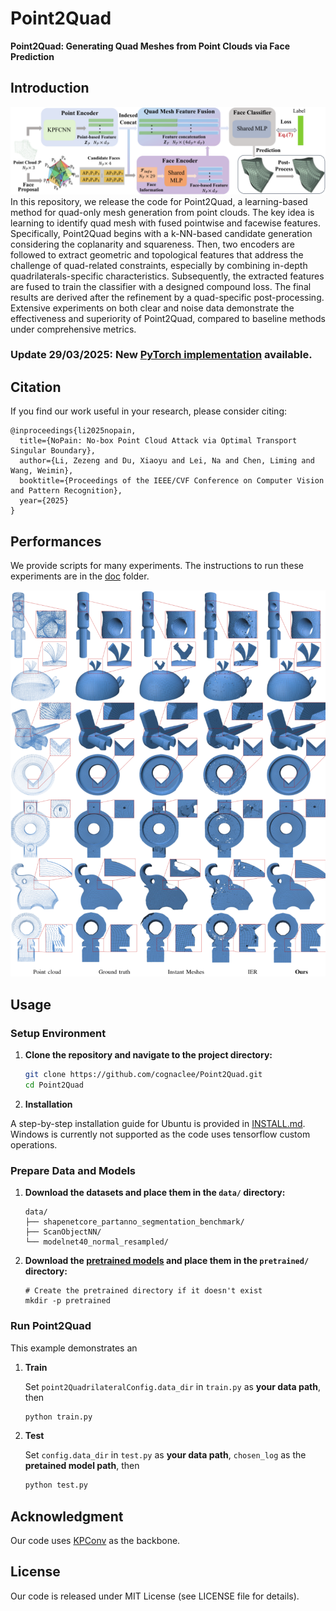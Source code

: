 # Point2Quad
**Point2Quad: Generating Quad Meshes from Point Clouds via Face Prediction**

## Introduction
![Full pipeline of our Point2Quad](assets/pipeline.png)
In this repository, we release the code for Point2Quad, a learning-based method for quad-only mesh generation from point clouds. The key idea is learning to identify quad mesh with fused pointwise and facewise features. Specifically, Point2Quad begins with a k-NN-based candidate generation considering the coplanarity and squareness. Then, two encoders are followed to extract geometric and topological features that address the challenge of quad-related constraints, especially by combining in-depth quadrilaterals-specific characteristics. Subsequently, the extracted features are fused to train the classifier with a designed compound loss. The final results are derived after the refinement by a quad-specific post-processing. Extensive experiments on both clear and noise data demonstrate the effectiveness and superiority of Point2Quad, compared to baseline methods under comprehensive metrics. 

### Update 29/03/2025: New [PyTorch implementation](https://github.com/cognaclee/Point2Quad) available. 


## Citation
If you find our work useful in your research, please consider citing:

```
@inproceedings{li2025nopain,
  title={NoPain: No-box Point Cloud Attack via Optimal Transport Singular Boundary},
  author={Li, Zezeng and Du, Xiaoyu and Lei, Na and Chen, Liming and Wang, Weimin},
  booktitle={Proceedings of the IEEE/CVF Conference on Computer Vision and Pattern Recognition},
  year={2025}
}
```


## Performances

We provide scripts for many experiments. The instructions to run these experiments are in the [doc](./doc) folder.

![qualitative.png](assets/qualitative.png)


## Usage

### Setup Environment


1. **Clone the repository and navigate to the project directory:**

   ```bash
   git clone https://github.com/cognaclee/Point2Quad.git
   cd Point2Quad
   ```
2. **Installation**

A step-by-step installation guide for Ubuntu is provided in [INSTALL.md](./INSTALL.md). Windows is currently 
not supported as the code uses tensorflow custom operations.


### Prepare Data and Models

1. **Download the datasets and place them in the `data/` directory:**

	```
	data/
	├── shapenetcore_partanno_segmentation_benchmark/
	├── ScanObjectNN/
	└── modelnet40_normal_resampled/
	```
2. **Download the [pretrained models](https://drive.google.com/drive/folders/1K0i1Q-77maDBT03fSGRQzHXA1bvgNSD5?usp=drive_link) and place them in the `pretrained/` directory:**
	```
	# Create the pretrained directory if it doesn't exist
	mkdir -p pretrained
	```

### Run Point2Quad
This example demonstrates an 
1. **Train**
   
   Set ```point2QuadrilateralConfig.data_dir``` in ```train.py``` as **your data path**, then
	```bash
	python train.py
	```
3. **Test**
   
   Set ```config.data_dir``` in ```test.py``` as **your data path**, ```chosen_log``` as the **pretained model path**, then
	```bash
	python test.py
	```

## Acknowledgment

Our code uses <a href="https://github.com/HuguesTHOMAS/KPConv">KPConv</a> as the backbone.

## License
Our code is released under MIT License (see LICENSE file for details).

